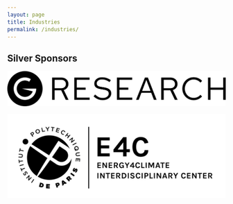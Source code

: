 ```yaml
---
layout: page
title: Industries
permalink: /industries/
---
```


## Silver Sponsors

![Silver Sponsor 1](../assets/images/GR.png)

![Silver Sponsor 2](../assets/images/E4C.png)
